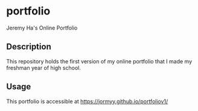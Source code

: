 # portfolio
Jeremy Ha's Online Portfolio

## Description
This repository holds the first version of my online portfolio that I made my freshman year of high school.

## Usage
This portfolio is accessible at https://jormyy.github.io/portfoliov1/
